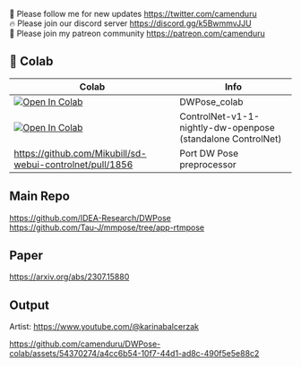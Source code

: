 🐣 Please follow me for new updates https://twitter.com/camenduru <br />
🔥 Please join our discord server https://discord.gg/k5BwmmvJJU <br />
🥳 Please join my patreon community https://patreon.com/camenduru <br />

## 🦒 Colab

| Colab | Info
| --- | --- |
[![Open In Colab](https://colab.research.google.com/assets/colab-badge.svg)](https://colab.research.google.com/github/camenduru/DWPose-colab/blob/main/DWPose_colab.ipynb) | DWPose_colab
[![Open In Colab](https://colab.research.google.com/assets/colab-badge.svg)](https://colab.research.google.com/github/camenduru/ControlNet-v1-1-nightly-colab/blob/main/ControlNet-v1-1-nightly-dw-openpose.ipynb)  | ControlNet-v1-1-nightly-dw-openpose (standalone ControlNet)
https://github.com/Mikubill/sd-webui-controlnet/pull/1856 | Port DW Pose preprocessor

## Main Repo
https://github.com/IDEA-Research/DWPose <br />
https://github.com/Tau-J/mmpose/tree/app-rtmpose <br />

## Paper
https://arxiv.org/abs/2307.15880

## Output
Artist: https://www.youtube.com/@karinabalcerzak

https://github.com/camenduru/DWPose-colab/assets/54370274/a4cc6b54-10f7-44d1-ad8c-490f5e5e88c2
